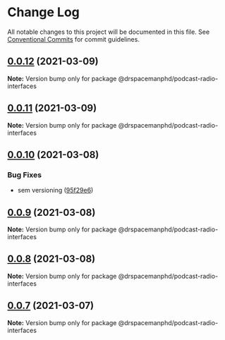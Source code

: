 # Change Log

All notable changes to this project will be documented in this file.
See [Conventional Commits](https://conventionalcommits.org) for commit guidelines.

## [0.0.12](https://github.com/drspacemanphd/podcast-radio-web/compare/@drspacemanphd/podcast-radio-interfaces@0.0.11...@drspacemanphd/podcast-radio-interfaces@0.0.12) (2021-03-09)

**Note:** Version bump only for package @drspacemanphd/podcast-radio-interfaces





## [0.0.11](https://github.com/drspacemanphd/podcast-radio-web/compare/@drspacemanphd/podcast-radio-interfaces@0.0.10...@drspacemanphd/podcast-radio-interfaces@0.0.11) (2021-03-09)

**Note:** Version bump only for package @drspacemanphd/podcast-radio-interfaces





## [0.0.10](https://github.com/drspacemanphd/podcast-radio-web/compare/@drspacemanphd/podcast-radio-interfaces@0.0.9...@drspacemanphd/podcast-radio-interfaces@0.0.10) (2021-03-08)


### Bug Fixes

* sem versioning ([95f29e6](https://github.com/drspacemanphd/podcast-radio-web/commit/95f29e60c8a9a222802b05bc2153a71ceed41f5a))





## [0.0.9](https://github.com/drspacemanphd/podcast-radio-web/compare/@drspacemanphd/podcast-radio-interfaces@0.0.8...@drspacemanphd/podcast-radio-interfaces@0.0.9) (2021-03-08)

**Note:** Version bump only for package @drspacemanphd/podcast-radio-interfaces





## [0.0.8](https://github.com/drspacemanphd/podcast-radio-web/compare/@drspacemanphd/podcast-radio-interfaces@0.0.7...@drspacemanphd/podcast-radio-interfaces@0.0.8) (2021-03-08)

**Note:** Version bump only for package @drspacemanphd/podcast-radio-interfaces





## [0.0.7](https://github.com/drspacemanphd/podcast-radio-web/compare/@drspacemanphd/podcast-radio-interfaces@0.0.6...@drspacemanphd/podcast-radio-interfaces@0.0.7) (2021-03-07)

**Note:** Version bump only for package @drspacemanphd/podcast-radio-interfaces
